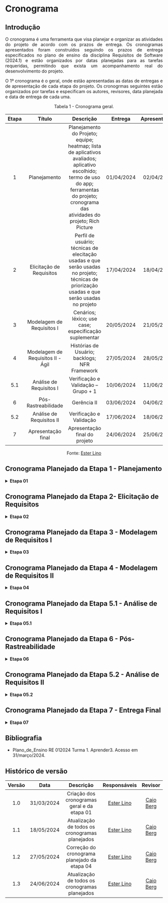 # Cronograma

## Introdução

<p align="justify">O cronograma é uma ferramenta que visa planejar e organizar as atividades do projeto de acordo com os prazos de entrega. Os cronogramas apresentados foram construídos seguindo os prazos de entrega especificados no plano de ensino da disciplina Requisitos de Software (2024.1) e estão organizados por datas planejadas para as tarefas requeridas, permitindo que exista um acompanhamento real do desenvolvimento do projeto.</p>

<p align="justify">O 1º cronograma é o geral, onde estão apresentadas as datas de entregas e de apresentação de cada etapa do projeto. Os cronogrmas seguintes estão organizados por tarefas e especificam os autores, revisores, data planejada e data de entrega de cada uma.</p>

<figcaption align="center">Tabela 1 - Cronograma geral.</figcaption>

| Etapa | Título | Descrição |  Entrega   | Apresentação |
| :---: | :----: | :-------: | :--------: | :----------: |
|   1   | Planejamento | Planejamento do Projeto; equipe; heatmap; lista de aplicativos avaliados; aplicativo escolhido; termo de uso do app; ferramentas do projeto; cronograma das atividades do projeto; Rich Picture | 01/04/2024 | 02/04/2024 |
|   2   | Elicitação de Requisitos | Perfil de usuário; técnicas de elecitação usadas e que serão usadas no projeto; técnicas de priorização usadas e que serão usadas no projeto | 17/04/2024 | 18/04/2024 |
|   3   | Modelagem de Requisitos I | Cenários; léxico; use case; especificação suplementar | 20/05/2024 | 21/05/2024 |
|   4   | Modelagem de Requisitos II - Ágil | Histórias de Usuário; backlogs; NFR Framework | 27/05/2024 | 28/05/2024 |
|  5.1  | Análise de Requisitos I | Verificação e Validação – Grupo + 1 | 10/06/2024 |  11/06/2024  |
|   6   | Pós-Rastreabilidade | Gerência II | 03/06/2024 |  04/06/2024  |
|  5.2  | Análise de Requisitos II | Verificação e Validação | 17/06/2024 |  18/06/2024  |
|   7   | Apresentação final | Apresentação final do projeto | 24/06/2024 |  25/06/2024  |

<figcaption align="center">Fonte: <a href="https://github.com/esteerlino">Ester Lino</a></figcaption>

## Cronograma Planejado da Etapa 1 - Planejamento

<details><summary><b>Etapa 01</b></summary>

A tabela 2 apresenta o cronograma planejado para a entrega da etapa 1.

<figcaption align="center">Tabela 2 - Cronograma planejado da etapa 1</figcaption>

| Tarefa | Responsáveis | Período de desenvolvimento | Revisor | Período de revisão |
|:------:|:------------:| :------------------------: | :-----: |:------------------:|
| Ata da Reunião 01 | [Carlos Gabriel](https://github.com/TheCarlosRamos) | Início: 27/03</br> Fim: 31/03 | [Ester Lino](https://github.com/esteerlino) | Início:31/03</br> Fim: 01/04 |
| Configuração do Git Pages | [Ester Lino](https://github.com/esteerlino) | Início: 27/03</br> Fim: 31/03 | [Henrique Batalha](https://github.com/HeBatalha) | Início: 31/03</br> Fim: 01/04 |
| Organizar o Notion da equipe | [Caio Berg](https://github.com/Caio-bergbjj), [Thiago Freitas](https://github.com/thiagorfreitas) | Início: 27/03</br> Fim: 31/03 | [Arthur Gabriel](https://github.com/ArthurGabrieel) | Início: 31/03</br> Fim: 01/04 |
| Cronograma da entrega 01 | [Ester Lino](https://github.com/esteerlino) | Início: 27/03</br> Fim: 31/03 | [Caio Berg](https://github.com/Caio-bergbjj) | Início: 31/03</br> Fim: 01/04 |
| Lista de aplicativos avaliados e aplicativo escolhido | [Caio Berg](https://github.com/Caio-bergbjj) | Início: 27/03</br> Fim: 31/03 | [Isaque Santos](https://github.com/IsaqueSH) | Início: 31/03</br> Fim: 01/04 |
| Rich Picture do aplicativo | [Henrique Batalha](https://github.com/HeBatalha), [Isaque Santos](https://github.com/IsaqueSH)  | Início: 27/03</br> Fim: 31/03 | [Carlos Gabriel](https://github.com/TheCarlosRamos) |  Início: 31/03</br> Fim: 01/04 |
| Ferramentas | [Arthur Gabriel](https://github.com/ArthurGabrieel) | Início: 27/03</br> Fim: 31/03 | [Caio Berg](https://github.com/Caio-bergbjj) |  Início: 31/03</br> Fim: 01/04 |
| Gravação da apresentação | [Arthur Gabriel](https://github.com/ArthurGabrieel), [Caio Berg](https://github.com/Caio-bergbjj), [Carlos Gabriel](https://github.com/TheCarlosRamos), [Ester Lino](https://github.com/esteerlino), [Henrique Batalha](https://github.com/HeBatalha), [Isaque Santos](https://github.com/IsaqueSH), [Thiago Freitas](https://github.com/thiagorfreitas) | Início: 30/03</br> Fim: 31/03 | [Thiago Freitas](https://github.com/thiagorfreitas) | Início: 31/03</br> Fim: 01/04 |
| Correção após feedbacks da entrega 01 | [Arthur Gabriel](https://github.com/ArthurGabrieel), [Caio Berg](https://github.com/Caio-bergbjj), [Carlos Gabriel](https://github.com/TheCarlosRamos), [Ester Lino](https://github.com/esteerlino), [Henrique Batalha](https://github.com/HeBatalha), [Isaque Santos](https://github.com/IsaqueSH), [Thiago Freitas](https://github.com/thiagorfreitas) | Início: 02/04</br> Fim: 04/04 | [Ester Lino](https://github.com/esteerlino) | Início: 04/04</br> Fim: 05/04 |

<figcaption align="center">Fonte: <a href="https://github.com/esteerlino">Ester Lino</a></figcaption>

</details>

## Cronograma Planejado da Etapa 2- Elicitação de Requisitos

<details><summary><b>Etapa 02</b></summary>

A tabela 3 apresenta o cronograma planejado para a entrega da etapa 2.

<figcaption align="center">Tabela 3 - Cronograma planejado da etapa 2</figcaption>

| Tarefa | Responsáveis | Período de desenvolvimento | Revisor | Período de revisão |
|:------:|:------------:| :------------------------: | :-----: |:------------------:|
| Atualização das atas | [Carlos Gabriel](https://github.com/TheCarlosRamos) | Início: 03/04</br> Fim: 13/04 | [Ester Lino](https://github.com/esteerlino) | Início:15/04</br> Fim: 17/04 |
| Atualização do Notion | [Thiago Freitas](https://github.com/thiagorfreitas) | Início: 03/04</br> Fim: 13/04 | [Caio Berg](https://github.com/Caio-bergbjj) | Início:15/04</br> Fim: 17/04 |
| Perfil de Usuário | [Arthur Gabriel](https://github.com/ArthurGabrieel), [Thiago Freitas](https://github.com/thiagorfreitas) | Início: 03/04</br> Fim: 13/04 | [Henrique Batalha](https://github.com/HeBatalha) | Início:15/04</br> Fim: 17/04 |
| Criação das Personas | [Henrique Batalha](https://github.com/HeBatalha), [Isaque Santos](https://github.com/IsaqueSH) | Início: 03/04</br> Fim: 13/04 | [Carlos Gabriel](https://github.com/TheCarlosRamos) | Início:15/04</br> Fim: 17/04 |
| Técnicas de elicitação: entrevista | [Henrique Batalha](https://github.com/HeBatalha), [Caio Berg](https://github.com/Caio-bergbjj) | Início: 03/04</br> Fim: 13/04 | [Isaque Santos](https://github.com/IsaqueSH) | Início: 15/04</br> Fim: 17/04 |
| Técnicas de elicitação: brainstorming | [Ester Lino](https://github.com/esteerlino), [Arthur Gabriel](https://github.com/ArthurGabrieel) | Início: 03/04</br> Fim: 13/04 | [Thiago Freitas](https://github.com/thiagorfreitas) | Início:15/04</br> Fim: 17/04 |
| Técnicas de elicitação: storytelling | [Carlos Gabriel](https://github.com/TheCarlosRamos), [Isaque Santos](https://github.com/IsaqueSH) | Início: 03/04</br> Fim: 13/04 | [Arthur Gabriel](https://github.com/ArthurGabrieel) | Início:15/04</br> Fim: 17/04  |
| Técnicas de elicitação: introspecção | [Thiago Freitas](https://github.com/thiagorfreitas) | Início: 03/04</br> Fim: 13/04 | [Ester Lino](https://github.com/esteerlino) | Início:15/04</br> Fim: 17/04  |
| Técnicas de priorização: grupo focal | [Arthur Gabriel](https://github.com/ArthurGabrieel), [Caio Berg](https://github.com/Caio-bergbjj), [Carlos Gabriel](https://github.com/TheCarlosRamos), [Ester Lino](https://github.com/esteerlino), [Henrique Batalha](https://github.com/HeBatalha), [Isaque Santos](https://github.com/IsaqueSH), [Thiago Freitas](https://github.com/thiagorfreitas) | Início: 03/04</br> Fim: 13/04 | [Arthur Gabriel](https://github.com/ArthurGabrieel), [Caio Berg](https://github.com/Caio-bergbjj) | Início:15/04</br> Fim: 17/04 |
| Técnicas de elicitação: questionário | [Arthur Gabriel](https://github.com/ArthurGabrieel), [Caio Berg](https://github.com/Caio-bergbjj), [Carlos Gabriel](https://github.com/TheCarlosRamos), [Ester Lino](https://github.com/esteerlino), [Henrique Batalha](https://github.com/HeBatalha), [Isaque Santos](https://github.com/IsaqueSH), [Thiago Freitas](https://github.com/thiagorfreitas) | Início: 03/04</br> Fim: 13/04 | [Carlos Gabriel](https://github.com/TheCarlosRamos), [Ester Lino](https://github.com/esteerlino) | Início:15/04</br> Fim: 17/04 |
| Técnicas de elicitação: análise de discurso | [Arthur Gabriel](https://github.com/ArthurGabrieel), [Caio Berg](https://github.com/Caio-bergbjj), [Carlos Gabriel](https://github.com/TheCarlosRamos), [Ester Lino](https://github.com/esteerlino), [Henrique Batalha](https://github.com/HeBatalha), [Isaque Santos](https://github.com/IsaqueSH), [Thiago Freitas](https://github.com/thiagorfreitas) |  Início: 03/04</br> Fim: 13/04 | [Thiago Freitas](https://github.com/thiagorfreitas), [Isaque Santos](https://github.com/IsaqueSH) | Início:15/04</br> Fim: 17/04 |
| Técnicas de elicitação: análise de protocolo/prototipação | [Arthur Gabriel](https://github.com/ArthurGabrieel), [Caio Berg](https://github.com/Caio-bergbjj), [Carlos Gabriel](https://github.com/TheCarlosRamos), [Ester Lino](https://github.com/esteerlino), [Henrique Batalha](https://github.com/HeBatalha), [Isaque Santos](https://github.com/IsaqueSH), [Thiago Freitas](https://github.com/thiagorfreitas) | Início: 03/04</br> Fim: 13/04 | [Henrique Batalha](https://github.com/HeBatalha) | Início:15/04</br> Fim: 17/04 |
| Técnicas de priorização: MoSCoW | [Arthur Gabriel](https://github.com/ArthurGabrieel), [Isaque Santos](https://github.com/IsaqueSH) | Início: 03/04</br> Fim: 13/04 | [Ester Lino](https://github.com/esteerlino) | Início:15/04</br> Fim: 17/04 |
| Técnicas de priorização: First Thing First | [Carlos Gabriel](https://github.com/TheCarlosRamos), [Henrique Batalha](https://github.com/HeBatalha) |  Início: 03/04</br> Fim: 13/04 | [Arthur Gabriel](https://github.com/ArthurGabrieel) | Início:15/04</br> Fim: 17/04 |
| Técnicas de priorização: Three Level Scale | [Ester Lino](https://github.com/esteerlino) | Início: 03/04</br> Fim: 13/04 | [Carlos Gabriel](https://github.com/TheCarlosRamos) | Início:15/04</br> Fim: 17/04 |
| Página com os requisitos elicitados | [Caio Berg](https://github.com/Caio-bergbjj), [Ester Lino](https://github.com/esteerlino) | Início: 03/04</br> Fim: 13/04 | [Thiago Freitas](https://github.com/thiagorfreitas) | Início:15/04</br> Fim: 17/04 |
| Gravação da apresentação | [Arthur Gabriel](https://github.com/ArthurGabrieel), [Caio Berg](https://github.com/Caio-bergbjj), [Carlos Gabriel](https://github.com/TheCarlosRamos), [Ester Lino](https://github.com/esteerlino), [Henrique Batalha](https://github.com/HeBatalha), [Isaque Santos](https://github.com/IsaqueSH), [Thiago Freitas](https://github.com/thiagorfreitas) | Início: 12/04</br> Fim: 13/04 | [Arthur Gabriel](https://github.com/ArthurGabrieel) | Início:14/04</br> Fim: 17/04 |
| Correção após feedbacks da entrega 02 | [Arthur Gabriel](https://github.com/ArthurGabrieel), [Caio Berg](https://github.com/Caio-bergbjj), [Carlos Gabriel](https://github.com/TheCarlosRamos), [Ester Lino](https://github.com/esteerlino), [Henrique Batalha](https://github.com/HeBatalha), [Isaque Santos](https://github.com/IsaqueSH), [Thiago Freitas](https://github.com/thiagorfreitas) | Início: 18/04</br> Fim: 22/04 | [Ester Lino](https://github.com/esteerlino) | Início:22/04</br> Fim: 23/04 |

<figcaption align="center">Fonte: <a href="https://github.com/esteerlino">Ester Lino</a></figcaption>

</details>

## Cronograma Planejado da Etapa 3 - Modelagem de Requisitos I

<details><summary><b>Etapa 03</b></summary>

A tabela 4 apresenta o cronograma planejado para a entrega da etapa 3.

<figcaption align="center">Tabela 4 - Cronograma planejado da etapa 3</figcaption>

| Tarefa | Responsáveis | Período de desenvolvimento | Revisor | Período de revisão |
|:------:|:------------:| :------------------------: | :-----: |:------------------:|
| Atualização das atas | [Carlos Gabriel](https://github.com/TheCarlosRamos) | Início: 23/04</br> Fim: 19/05 | [Ester Lino](https://github.com/esteerlino) | Início:19/05</br> Fim: 20/05 |
| Atualização do Notion | [Thiago Freitas](https://github.com/thiagorfreitas) | Início: 23/04</br> Fim: 19/05 | [Caio Berg](https://github.com/Caio-bergbjj) | Início:19/05</br> Fim: 20/05 |
| Cenários | [Arthur Gabriel](https://github.com/ArthurGabrieel), [Caio Berg](https://github.com/Caio-bergbjj), [Carlos Gabriel](https://github.com/TheCarlosRamos), [Ester Lino](https://github.com/esteerlino), [Henrique Batalha](https://github.com/HeBatalha), [Isaque Santos](https://github.com/IsaqueSH), [Thiago Freitas](https://github.com/thiagorfreitas) | Início: 03/05</br> Fim: 19/05 | [Carlos Gabriel](https://github.com/TheCarlosRamos), [Henrique Batalha](https://github.com/HeBatalha) | Início:19/05</br> Fim: 20/05 |
| Use Cases | [Arthur Gabriel](https://github.com/ArthurGabrieel), [Caio Berg](https://github.com/Caio-bergbjj), [Carlos Gabriel](https://github.com/TheCarlosRamos), [Ester Lino](https://github.com/esteerlino), [Henrique Batalha](https://github.com/HeBatalha), [Isaque Santos](https://github.com/IsaqueSH), [Thiago Freitas](https://github.com/thiagorfreitas) | Início: 03/05</br> Fim: 19/05 | [Caio Berg](https://github.com/Caio-bergbjj), [Isaque Santos](https://github.com/IsaqueSH) | Início:19/05</br> Fim: 20/05 |
| Léxico | [Arthur Gabriel](https://github.com/ArthurGabrieel), [Caio Berg](https://github.com/Caio-bergbjj), [Carlos Gabriel](https://github.com/TheCarlosRamos), [Ester Lino](https://github.com/esteerlino), [Henrique Batalha](https://github.com/HeBatalha), [Isaque Santos](https://github.com/IsaqueSH), [Thiago Freitas](https://github.com/thiagorfreitas) |  Início: 03/05</br> Fim: 19/05 | [Ester Lino](https://github.com/esteerlino) | Início:19/05</br> Fim: 20/05 |
| Especificação Suplementar | [Arthur Gabriel](https://github.com/ArthurGabrieel), [Caio Berg](https://github.com/Caio-bergbjj), [Carlos Gabriel](https://github.com/TheCarlosRamos), [Ester Lino](https://github.com/esteerlino), [Henrique Batalha](https://github.com/HeBatalha), [Isaque Santos](https://github.com/IsaqueSH), [Thiago Freitas](https://github.com/thiagorfreitas) | Início: 03/05</br> Fim: 19/05 | [Arthur Gabriel](https://github.com/ArthurGabrieel), [Caio Berg](https://github.com/Caio-bergbjj) e [Thiago Freitas](https://github.com/thiagorfreita) |  Início:19/05</br> Fim: 20/05 |
| Gravação da apresentação | [Arthur Gabriel](https://github.com/ArthurGabrieel), [Caio Berg](https://github.com/Caio-bergbjj), [Carlos Gabriel](https://github.com/TheCarlosRamos), [Ester Lino](https://github.com/esteerlino), [Henrique Batalha](https://github.com/HeBatalha), [Isaque Santos](https://github.com/IsaqueSH), [Thiago Freitas](https://github.com/thiagorfreitas) | Início: 19/05</br> Fim: 20/05 | [Henrique Batalha](https://github.com/HeBatalha) | Início:19/05</br> Fim: 20/05 |
| Correção após feedbacks da entrega 03 | [Arthur Gabriel](https://github.com/ArthurGabrieel), [Caio Berg](https://github.com/Caio-bergbjj), [Carlos Gabriel](https://github.com/TheCarlosRamos), [Ester Lino](https://github.com/esteerlino), [Henrique Batalha](https://github.com/HeBatalha), [Isaque Santos](https://github.com/IsaqueSH), [Thiago Freitas](https://github.com/thiagorfreitas) | Início: 21/05</br> Fim: 23/05  | [Ester Lino](https://github.com/esteerlino) | Início:23/05</br> Fim: 24/05 |

<figcaption align="center">Fonte: <a href="https://github.com/esteerlino">Ester Lino</a></figcaption>

</details>

## Cronograma Planejado da Etapa 4 - Modelagem de Requisitos II

<details><summary><b>Etapa 04</b></summary>

A tabela 5 apresenta o cronograma planejado para a entrega da etapa 4.

<figcaption align="center">Tabela 5 - Cronograma planejado da etapa 4</figcaption>

| Tarefa | Responsáveis | Período de desenvolvimento | Revisor | Período de revisão |
|:------:|:------------:| :------------------------: | :-----: |:------------------:|
| Atualização das atas | [Carlos Gabriel](https://github.com/TheCarlosRamos) | Início: 21/05</br> Fim: 26/05 | [Isaque Santos](https://github.com/IsaqueSH) | Início: 26/05</br> Fim: 27/05 |
| Atualização do Notion | [Thiago Freitas](https://github.com/thiagorfreitas) | Início: 21/05</br> Fim: 26/05 | [Caio Berg](https://github.com/Caio-bergbjj) | Início: 26/05</br> Fim: 27/05 |
| Histórias de Usuário | [Arthur Gabriel](https://github.com/ArthurGabrieel), [Caio Berg](https://github.com/Caio-bergbjj) |  Início: 21/05</br> Fim: 26/05 | [Ester Lino](https://github.com/esteerlino) | Início: 26/05</br> Fim: 27/05 |
| Backlog do Produto| [Ester Lino](https://github.com/esteerlino), [Thiago Freitas](https://github.com/thiagorfreitas) | Início: 21/05</br> Fim: 26/05 | [Henrique Batalha](https://github.com/HeBatalha) | Início: 26/05</br> Fim: 27/05 |
| NFR Framework | [Carlos Gabriel](https://github.com/TheCarlosRamos), [Isaque Santos](https://github.com/IsaqueSH) e [Henrique Batalha](https://github.com/HeBatalha) |  Início: 21/05</br> Fim: 26/05  | [Thiago Freitas](https://github.com/thiagorfreitas) | Início: 26/05</br> Fim: 27/05 |
| Gravação da apresentação | [Arthur Gabriel](https://github.com/ArthurGabrieel), [Caio Berg](https://github.com/Caio-bergbjj), [Carlos Gabriel](https://github.com/TheCarlosRamos), [Ester Lino](https://github.com/esteerlino), [Henrique Batalha](https://github.com/HeBatalha), [Isaque Santos](https://github.com/IsaqueSH), [Thiago Freitas](https://github.com/thiagorfreitas) | Início: 26/05</br> Fim: 27/05 | [Arthur Gabriel](https://github.com/ArthurGabrieel) | Início:26/05</br> Fim: 27/05 |
| Correção após feedbacks da entrega 04 | [Arthur Gabriel](https://github.com/ArthurGabrieel), [Caio Berg](https://github.com/Caio-bergbjj), [Carlos Gabriel](https://github.com/TheCarlosRamos), [Ester Lino](https://github.com/esteerlino), [Henrique Batalha](https://github.com/HeBatalha), [Isaque Santos](https://github.com/IsaqueSH), [Thiago Freitas](https://github.com/thiagorfreitas) | Início: 28/05</br> Fim: 30/05 | [Carlos Gabriel](https://github.com/TheCarlosRamos) | Início: 30/05</br> Fim: 31/05 |

<figcaption align="center">Fonte: <a href="https://github.com/esteerlino">Ester Lino</a></figcaption>

</details>

## Cronograma Planejado da Etapa 5.1 - Análise de Requisitos I

<details><summary><b>Etapa 05.1</b></summary>

A tabela 6 apresenta o cronograma planejado para a entrega da etapa 5.1.

<figcaption align="center">Tabela 6 - Cronograma planejado da etapa 5.1</figcaption>

| Tarefa | Responsáveis | Período de desenvolvimento | Revisor | Período de revisão |
|:------:|:------------:| :------------------------: | :-----: |:------------------:|
| Atualização das atas | [Carlos Gabriel](https://github.com/TheCarlosRamos) | Início: 28/05</br> Fim: 09/06 | [Thiago Freitas](https://github.com/thiagorfreitas) | Início:09/06</br> Fim: 10/06 |
| Atualização do Notion | [Thiago Freitas](https://github.com/thiagorfreitas) | Início: 28/05</br> Fim: 09/06 | [Ester Lino](https://github.com/esteerlino) | Início:09/06</br> Fim: 10/06 |
| Verificação dos artefatos do grupo 05 | [Arthur Gabriel](https://github.com/ArthurGabrieel), [Caio Berg](https://github.com/Caio-bergbjj), [Carlos Gabriel](https://github.com/TheCarlosRamos), [Ester Lino](https://github.com/esteerlino), [Henrique Batalha](https://github.com/HeBatalha), [Isaque Santos](https://github.com/IsaqueSH), [Thiago Freitas](https://github.com/thiagorfreitas) |  Início: 28/05</br> Fim: 09/06 | [Carlos Gabriel](https://github.com/TheCarlosRamos), [Thiago Freitas](https://github.com/thiagorfreitas) | Início:09/06</br> Fim: 10/06 |
| Validação do grupo 05| [Arthur Gabriel](https://github.com/ArthurGabrieel), [Caio Berg](https://github.com/Caio-bergbjj), [Carlos Gabriel](https://github.com/TheCarlosRamos), [Ester Lino](https://github.com/esteerlino), [Henrique Batalha](https://github.com/HeBatalha), [Isaque Santos](https://github.com/IsaqueSH), [Thiago Freitas](https://github.com/thiagorfreitas) | Início: 28/05</br> Fim: 09/06 | [Caio Berg](https://github.com/Caio-bergbjj), [Arthur Gabriel](https://github.com/ArthurGabrieel) | Início:09/06</br> Fim: 10/06 |
| Gravação da apresentação | [Arthur Gabriel](https://github.com/ArthurGabrieel), [Caio Berg](https://github.com/Caio-bergbjj), [Carlos Gabriel](https://github.com/TheCarlosRamos), [Ester Lino](https://github.com/esteerlino), [Henrique Batalha](https://github.com/HeBatalha), [Isaque Santos](https://github.com/IsaqueSH), [Thiago Freitas](https://github.com/thiagorfreitas) | Início:09/06</br> Fim: 10/06 | [Arthur Gabriel](https://github.com/ArthurGabrieel) | Início:09/06</br> Fim: 10/06  |
| Correção após feedbacks da entrega 05.1 | [Arthur Gabriel](https://github.com/ArthurGabrieel), [Caio Berg](https://github.com/Caio-bergbjj), [Carlos Gabriel](https://github.com/TheCarlosRamos), [Ester Lino](https://github.com/esteerlino), [Henrique Batalha](https://github.com/HeBatalha), [Isaque Santos](https://github.com/IsaqueSH), [Thiago Freitas](https://github.com/thiagorfreitas) | Início: 11/06</br> Fim: 13/06 | [Isaque Santos](https://github.com/IsaqueSH) | Início: 13/06</br> Fim: 14/06 |

<figcaption align="center">Fonte: <a href="https://github.com/esteerlino">Ester Lino</a></figcaption>

</details>

## Cronograma Planejado da Etapa 6 - Pós-Rastreabilidade

<details><summary><b>Etapa 06</b></summary>

A tabela 7 apresenta o cronograma planejado para a entrega da etapa 6.

<figcaption align="center">Tabela 7 - Cronograma planejado da etapa 6</figcaption>

| Tarefa | Responsáveis | Período de desenvolvimento | Revisor | Período de revisão |
|:------:|:------------:| :------------------------: | :-----: |:------------------:|
| Atualização das atas | [Carlos Gabriel](https://github.com/TheCarlosRamos) | Início: 11/06</br> Fim: 17/06 | [Thiago Freitas](https://github.com/thiagorfreitas) | Início:17/06</br> Fim: 18/06 |
| Atualização do Notion | [Thiago Freitas](https://github.com/thiagorfreitas) | Início: 11/06</br> Fim: 24/06 | [Arthur Gabriel](https://github.com/ArthurGabrieel) |  Início:23/06</br> Fim: 24/06 |
| Backward-from | [Carlos Gabriel](https://github.com/TheCarlosRamos), [Caio Berg](https://github.com/Caio-bergbjj), [Thiago Freitas](https://github.com/thiagorfreitas) |   Início: 11/06</br> Fim: 23/06 | [Ester Lino](https://github.com/esteerlino), [Henrique Batalha](https://github.com/HeBatalha)  | Início:23/06</br> Fim: 24/06 |
| Forward-from | [Ester Lino](https://github.com/esteerlino), [Isaque Santos](https://github.com/IsaqueSH), [Henrique Batalha](https://github.com/HeBatalha), [Arthur Gabriel](https://github.com/ArthurGabrieel) | Início: 11/06</br> Fim: 24/06 | [Caio Berg](https://github.com/Caio-bergbjj) | Início:23/06</br> Fim: 24/06 |
| Matriz de Rastreabilidade| [Ester Lino](https://github.com/esteerlino) | Início: 11/06</br> Fim: 24/06 | [Caio Berg](https://github.com/Caio-bergbjj) | Início:23/06</br> Fim: 24/06 |
| Gravação da apresentação | [Arthur Gabriel](https://github.com/ArthurGabrieel), [Caio Berg](https://github.com/Caio-bergbjj), [Carlos Gabriel](https://github.com/TheCarlosRamos), [Ester Lino](https://github.com/esteerlino), [Henrique Batalha](https://github.com/HeBatalha), [Isaque Santos](https://github.com/IsaqueSH), [Thiago Freitas](https://github.com/thiagorfreitas) | Início:23/06</br> Fim: 24/06 | [Carlos Gabriel](https://github.com/TheCarlosRamos) | Início:23/06</br> Fim: 24/06 |
| Correção após feedbacks da entrega 6 | [Arthur Gabriel](https://github.com/ArthurGabrieel), [Caio Berg](https://github.com/Caio-bergbjj), [Carlos Gabriel](https://github.com/TheCarlosRamos), [Ester Lino](https://github.com/esteerlino), [Henrique Batalha](https://github.com/HeBatalha), [Isaque Santos](https://github.com/IsaqueSH), [Thiago Freitas](https://github.com/thiagorfreitas) | Início: 25/06</br> Fim: 28/06 | [Isaque Santos](https://github.com/IsaqueSH) | Início: 28/06</br> Fim: 29/06 |

<figcaption align="center">Fonte: <a href="https://github.com/esteerlino">Ester Lino</a></figcaption>

</details>

## Cronograma Planejado da Etapa 5.2 - Análise de Requisitos II

<details><summary><b>Etapa 05.2</b></summary>

A tabela 8 apresenta o cronograma planejado para a entrega da etapa 5.2.

<figcaption align="center">Tabela 8 - Cronograma planejado da etapa 5.2</figcaption>

| Tarefa | Responsáveis | Período de desenvolvimento | Revisor | Período de revisão |
|:------:|:------------:| :------------------------: | :-----: |:------------------:|
| Atualização das atas | [Carlos Gabriel](https://github.com/TheCarlosRamos) | Início: 25/06</br> Fim: 30/06 | [Thiago Freitas](https://github.com/thiagorfreitas) | Início:30/06</br> Fim: 01/07 |
| Atualização do Notion | [Thiago Freitas](https://github.com/thiagorfreitas) | Início: 25/06</br> Fim: 30/06 | [Henrique Batalha](https://github.com/HeBatalha) | Início:30/06</br> Fim: 01/07 |
| Verificação dos artefatos do grupo 04 | [Arthur Gabriel](https://github.com/ArthurGabrieel), [Caio Berg](https://github.com/Caio-bergbjj), [Carlos Gabriel](https://github.com/TheCarlosRamos), [Ester Lino](https://github.com/esteerlino), [Henrique Batalha](https://github.com/HeBatalha), [Isaque Santos](https://github.com/IsaqueSH), [Thiago Freitas](https://github.com/thiagorfreitas) |  Início: 25/06</br> Fim: 30/06 | [Ester Lino](https://github.com/esteerlino), [Caio Berg](https://github.com/Caio-bergbjj) | Início:30/06</br> Fim: 01/07 |
| Validação do grupo 04 | [Arthur Gabriel](https://github.com/ArthurGabrieel), [Caio Berg](https://github.com/Caio-bergbjj), [Carlos Gabriel](https://github.com/TheCarlosRamos), [Ester Lino](https://github.com/esteerlino), [Henrique Batalha](https://github.com/HeBatalha), [Isaque Santos](https://github.com/IsaqueSH), [Thiago Freitas](https://github.com/thiagorfreitas) | Início: 25/06</br> Fim: 30/06 | [Carlos Gabriel](https://github.com/TheCarlosRamos) | Início:30/06</br> Fim: 01/07 |
| Gravação da apresentação | [Arthur Gabriel](https://github.com/ArthurGabrieel), [Caio Berg](https://github.com/Caio-bergbjj), [Carlos Gabriel](https://github.com/TheCarlosRamos), [Ester Lino](https://github.com/esteerlino), [Henrique Batalha](https://github.com/HeBatalha), [Isaque Santos](https://github.com/IsaqueSH), [Thiago Freitas](https://github.com/thiagorfreitas) | Início:30/06</br> Fim: 01/07 | [Arthur Gabriel](https://github.com/ArthurGabrieel) | Início:30/06</br> Fim: 01/07 |
| Correção após feedbacks da entrega 05.2 | [Arthur Gabriel](https://github.com/ArthurGabrieel), [Caio Berg](https://github.com/Caio-bergbjj), [Carlos Gabriel](https://github.com/TheCarlosRamos), [Ester Lino](https://github.com/esteerlino), [Henrique Batalha](https://github.com/HeBatalha), [Isaque Santos](https://github.com/IsaqueSH), [Thiago Freitas](https://github.com/thiagorfreitas) | Início: 02/07</br> Fim: 05/07 | [Isaque Santos](https://github.com/IsaqueSH) | Início: 05/07</br> Fim: 06/07 |

<figcaption align="center">Fonte: <a href="https://github.com/esteerlino">Ester Lino</a></figcaption>

</details>

## Cronograma Planejado da Etapa 7 - Entrega Final

<details><summary><b>Etapa 07</b></summary>

A tabela 9 apresenta o cronograma planejado para a entrega da etapa 7.

<figcaption align="center">Tabela 9 - Cronograma planejado da etapa 7</figcaption>

| Tarefa | Responsáveis | Período de desenvolvimento | Revisor | Período de revisão |
|:------:|:------------:| :------------------------: | :-----: |:------------------:|
| Atualização das atas | [Carlos Gabriel](https://github.com/TheCarlosRamos) | Início: 02/07</br> Fim: 07/07 | [Thiago Freitas](https://github.com/thiagorfreitas) | Início:07/07</br> Fim: 08/07 |
| Atualização do Notion | [Thiago Freitas](https://github.com/thiagorfreitas) | Início: 02/07</br> Fim: 07/07  | [Henrique Batalha](https://github.com/HeBatalha) | Início:07/07</br> Fim: 08/07 |
| Finalização do projeto | [Arthur Gabriel](https://github.com/ArthurGabrieel), [Caio Berg](https://github.com/Caio-bergbjj), [Carlos Gabriel](https://github.com/TheCarlosRamos), [Ester Lino](https://github.com/esteerlino), [Henrique Batalha](https://github.com/HeBatalha), [Isaque Santos](https://github.com/IsaqueSH), [Thiago Freitas](https://github.com/thiagorfreitas) |  Início: 02/07</br> Fim: 07/07 |  [Arthur Gabriel](https://github.com/ArthurGabrieel), [Caio Berg](https://github.com/Caio-bergbjj), [Carlos Gabriel](https://github.com/TheCarlosRamos), [Ester Lino](https://github.com/esteerlino), [Henrique Batalha](https://github.com/HeBatalha), [Isaque Santos](https://github.com/IsaqueSH), [Thiago Freitas](https://github.com/thiagorfreitas) | Início:07/07</br> Fim: 08/07 |
| Gravação da apresentação | [Arthur Gabriel](https://github.com/ArthurGabrieel), [Caio Berg](https://github.com/Caio-bergbjj), [Carlos Gabriel](https://github.com/TheCarlosRamos), [Ester Lino](https://github.com/esteerlino), [Henrique Batalha](https://github.com/HeBatalha), [Isaque Santos](https://github.com/IsaqueSH), [Thiago Freitas](https://github.com/thiagorfreitas) | Início:07/07</br> Fim: 08/07 | [Carlos Gabriel](https://github.com/TheCarlosRamos) | Início:07/07</br> Fim: 08/07 |

<figcaption align="center">Fonte: <a href="https://github.com/esteerlino">Ester Lino</a></figcaption>

</details>

## Bibliografia

- Plano_de_Ensino RE 012024 Turma 1. Aprender3. Acesso em 31/março/2024.

## Histórico de versão

| Versão | Data | Descrição | Responsáveis | Revisor |
| :----: | :--: | :-----------------------------------------------------: | :----------------------------------------------------------------------------------------------: | :----------------------------------------------: |
|  1.0   | 31/03/2024 | Criação dos cronogramas geral e da etapa 01 | [Ester Lino](https://github.com/esteerlino) | [Caio Berg](https://github.com/Caio-bergbjj) |
|  1.1   | 18/05/2024 | Atualização de todos os cronogramas planejados | [Ester Lino](https://github.com/esteerlino) | [Caio Berg](https://github.com/Caio-bergbjj) |
|  1.2   | 27/05/2024 | Correção do cronograma planejado da etapa 04 | [Ester Lino](https://github.com/esteerlino) | [Caio Berg](https://github.com/Caio-bergbjj) |
|  1.3   | 24/06/2024 | Atualização de todos os cronogramas planejados | [Ester Lino](https://github.com/esteerlino) | [Caio Berg](https://github.com/Caio-bergbjj) |
